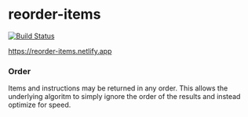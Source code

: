 # reorder-items

[![Build Status](https://www.travis-ci.com/martenbjork/reorder-items.svg?branch=main)](https://www.travis-ci.com/martenbjork/reorder-items)

https://reorder-items.netlify.app

### Order

Items and instructions may be returned in any order. This allows the underlying algoritm to simply ignore the order of the results and instead optimize for speed.
